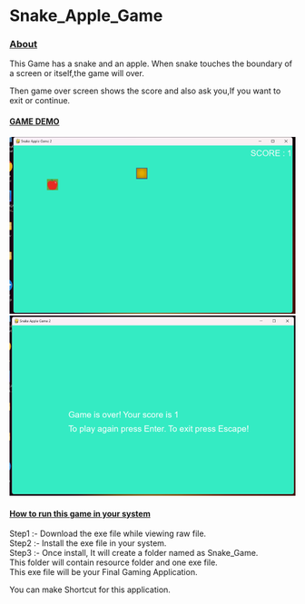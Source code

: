 # Snake_Apple_Game

<u><h3>About </h3></u>

This Game has a snake and an apple.
When snake touches the boundary of a screen or itself,the game will over.

Then game over screen shows the score and also ask you,If you want to exit or continue.

<u><h4>GAME DEMO</h4></u>

![](1.png)
![](2.png)
<u><h4> How to run this game in your system</h4></u>

Step1 :- Download the exe file while viewing raw file.
<br>Step2 :- Install the exe file in your system.
<br>Step3 :- Once install, It will create a folder named as Snake_Game.
       <br> This folder will contain resource folder and one exe file.
        <br>This exe file will be your Final Gaming Application.

You can make Shortcut for this application.

